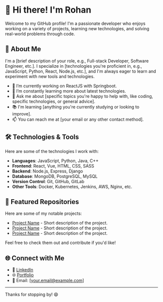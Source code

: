 # 👋 Hi there! I'm Rohan

Welcome to my GitHub profile! I'm a passionate developer who enjoys working on a variety of projects, learning new technologies, and solving real-world problems through code.

## 🚀 About Me
I'm a [brief description of your role, e.g., Full-stack Developer, Software Engineer, etc.]. I specialize in [technologies you're proficient in, e.g., JavaScript, Python, React, Node.js, etc.], and I'm always eager to learn and experiment with new tools and technologies.

- 🔭 I’m currently working on ReactJS with Springboot.
- 🌱 I’m constantly learning more about latest technologies.
- 💬 Ask me about [specific topics you're happy to help with, like coding, specific technologies, or general advice].
- 📚 I'm learning [anything you're currently studying or looking to improve].
- 📫 You can reach me at [your email or any other contact method].

## 🛠️ Technologies & Tools

Here are some of the technologies I work with:

- **Languages**: JavaScript, Python, Java, C++
- **Frontend**: React, Vue, HTML, CSS, SASS
- **Backend**: Node.js, Express, Django
- **Database**: MongoDB, PostgreSQL, MySQL
- **Version Control**: Git, GitHub, GitLab
- **Other Tools**: Docker, Kubernetes, Jenkins, AWS, Nginx, etc.

## 📂 Featured Repositories

Here are some of my notable projects:

- [Project Name](link_to_repository) - Short description of the project.
- [Project Name](link_to_repository) - Short description of the project.
- [Project Name](link_to_repository) - Short description of the project.

Feel free to check them out and contribute if you'd like!

## 🌐 Connect with Me

- 💼 [LinkedIn](https://www.linkedin.com/in/your-linkedin)
- 🌐 [Portfolio](https://your-portfolio.com)
- 📧 Email: [your.email@example.com]

---

Thanks for stopping by! 😄

